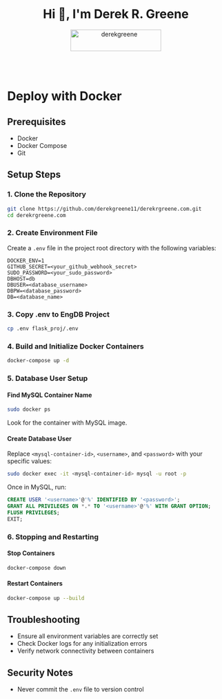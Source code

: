 <h1 align="center">Hi 👋, I'm Derek R. Greene</h1>
<p align="center"><a href="https://www.buymeacoffee.com/derekgreene"> <img align="center" src="https://cdn.buymeacoffee.com/buttons/v2/default-yellow.png" height="50" width="210" alt="derekgreene" /></a></p><br><br>


# Deploy with Docker

## Prerequisites
- Docker
- Docker Compose
- Git

## Setup Steps

### 1. Clone the Repository
```bash
git clone https://github.com/derekgreene11/derekrgreene.com.git
cd derekrgreene.com
```

### 2. Create Environment File
Create a `.env` file in the project root directory with the following variables:
```
DOCKER_ENV=1
GITHUB_SECRET=<your_github_webhook_secret>
SUDO_PASSWORD=<your_sudo_password>
DBHOST=db
DBUSER=<database_username>
DBPW=<database_password>
DB=<database_name>
```


### 3. Copy .env to EngDB Project
```bash
cp .env flask_proj/.env
```

### 4. Build and Initialize Docker Containers
```bash
docker-compose up -d
```

### 5. Database User Setup

#### Find MySQL Container Name
```bash
sudo docker ps
```
Look for the container with MySQL image.

#### Create Database User
Replace `<mysql-container-id>`, `<username>`, and `<password>` with your specific values:
```bash
sudo docker exec -it <mysql-container-id> mysql -u root -p
```

Once in MySQL, run:
```sql
CREATE USER '<username>'@'%' IDENTIFIED BY '<password>';
GRANT ALL PRIVILEGES ON *.* TO '<username>'@'%' WITH GRANT OPTION;
FLUSH PRIVILEGES;
EXIT;
```

### 6. Stopping and Restarting

#### Stop Containers
```bash
docker-compose down
```

#### Restart Containers
```bash
docker-compose up --build
```

## Troubleshooting
- Ensure all environment variables are correctly set
- Check Docker logs for any initialization errors
- Verify network connectivity between containers

## Security Notes
- Never commit the `.env` file to version control
